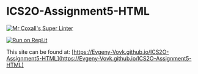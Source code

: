 # ICS2O-Assignment5-HTML

[![Mr Coxall's Super Linter](https://github.com/Evgeny-Vovk/ICS2O-Assignment5-HTML/workflows/Mr%20Coxall's%20Super%20Linter/badge.svg)](https://github.com/Evgeny-Vovk/ICS2O-Assignment5-HTML/actions)

[![Run on Repl.it](https://repl.it/badge/github/Evgeny-Vovk/ICS2O-Assignment5-HTML)](https://repl.it/github/Evgeny-Vovk/ICS2O-Assignment5-HTML)

This site can be found at: [https://Evgeny-Vovk.github.io/ICS2O-Assignment5-HTML](https://Evgeny-Vovk.github.io/ICS2O-Assignment5-HTML)
